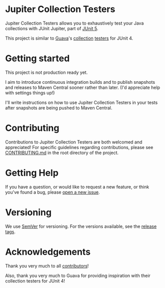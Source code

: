 Jupiter Collection Testers
===

Jupiter Collection Testers allows you to exhaustively test your Java
collections with JUnit Jupiter, part of [JUnit 5](https://github.com/junit-team/junit5).

This project is similar to [Guava](https://github.com/google/guava)'s
[collection](https://blog.codefx.org/techniques/testing/test-collection-implementations-with-guava/)
[testers](https://www.klittlepage.com/2014/01/08/testing-collections-with-guava-testlib-and-junit-4/)
for JUnit 4.

Getting started
===

This project is not production ready yet.

I aim to introduce continuous integration builds and to publish snapshots and releases to Maven
Central sooner rather than later. (I'd appreciate help with settings things up!)

I'll write instructions on how to use Jupiter Collection Testers in your tests after snapshots are
being pushed to Maven Central.

Contributing
===

Contributions to Jupiter Collection Testers are both welcomed and appreciated! For specific
guidelines regarding contributions, please see
[CONTRIBUTING.md](https://github.com/jbduncan/jupiter-collection-testers/blob/master/CONTRIBUTING.md)
in the root directory of the project.

Getting Help
===

If you have a question, or would like to request a new feature, or think you've found a bug, please
[open a new issue](https://github.com/jbduncan/jupiter-collection-testers/issues/new).

Versioning
===

We use [SemVer](https://semver.org/) for versioning. For the versions available, see the
[release tags](https://github.com/jbduncan/jupiter-collection-testers/releases).

Acknowledgements
===

Thank you very much to all [contributors](https://github.com/jbduncan/jupiter-collection-testers)!

Also, thank you very much to Guava for providing inspiration with their collection testers for JUnit
4!